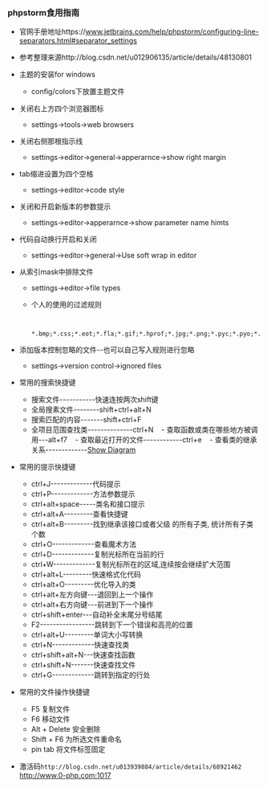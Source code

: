### phpstorm食用指南

  - 官网手册地址https://www.jetbrains.com/help/phpstorm/configuring-line-separators.html#separator_settings
  
  - 参考整理来源http://blog.csdn.net/u012906135/article/details/48130801

* 主题的安装for windows
   - config/colors下放置主题文件
* 关闭右上方四个浏览器图标
   - settings->tools->web browsers
* 关闭右侧那根指示线
   - settings->editor->general->apperarnce->show right margin
* tab缩进设置为四个空格
   - settings->editor->code style
* 关闭和开启新版本的参数提示
   - settings->editor->apperarnce->show parameter name himts
* 代码自动换行开启和关闭
   - settings->editor->general->Use soft wrap in editor
* 从索引mask中排除文件
   - settings->editor->file types
   - 个人的使用的过滤规则

     ```
     
      *.bmp;*.css;*.eot;*.fla;*.gif;*.hprof;*.jpg;*.png;*.pyc;*.pyo;*.rbc;*.swf;*.ttf;*.woff;*.zip;*2013;*2014;*~;.DS_Store;.git;.hg;.svn;CVS;RCS;SCCS;__pycache__;_svn;adtest;batch;bin;cache;css;csssprite;doc;docs;flash;font;fonts;gmap;icon;image;images;inc;js;log;logs;oa_login;openads;pear;player;qqMaps;rcs;scripts;style;test;tools;touch;upload;uploads;

     ```

* 添加版本控制忽略的文件--也可以自己写入规则进行忽略
    - settings->version control->ignored files

* 常用的搜索快捷键
    - 搜索文件-----------快速连按两次shift键
    - 全局搜素文件--------shift+ctrl+alt+N
    - 搜索匹配的内容-------shift+ctrl+F
    - 全项目范围查找类--------------ctrl+N
    - 查取函数或类在哪些地方被调用---alt+f7
    - 查取最近打开的文件------------ctrl+e
    - 查看类的继承关系-------------[Show Diagram](https://laravel-china.org/topics/3187/how-to-use-phpstorm-to-view-class-inheritance-relationships)
* 常用的提示快捷键
    - ctrl+J-------------代码提示
    - ctrl+P-------------方法参数提示
    - ctrl+alt+space-----类名和接口提示
    - ctrl+alt+A---------查看快捷键
    - ctrl+alt+B---------找到继承该接口或者父级 的所有子类, 统计所有子类个数
    - ctrl+O-------------查看魔术方法
    - ctrl+D-------------复制光标所在当前的行
    - ctrl+W-------------复制光标所在的区域,连续按会继续扩大范围
    - ctrl+alt+L---------快速格式化代码
    - ctrl+alt+O---------优化导入的类
    - ctrl+alt+左方向键---退回到上一个操作
    - ctrl+alt+右方向键---前进到下一个操作
    - ctrl+shift+enter---自动补全末尾分号结尾
    - F2-----------------跳转到下一个错误和高亮的位置
    - ctrl+alt+U---------单词大小写转换
    - ctrl+N-------------快速查找类
    - ctrl+shift+alt+N---快速查找函数
    - ctrl+shift+N-------快速查找文件
    - ctrl+G-------------跳转到指定的行处
* 常用的文件操作快捷键
    - F5 复制文件
    - F6 移动文件
    - Alt + Delete 安全删除
    - Shift + F6 为所选文件重命名
    - pin tab 将文件标签固定
    
* 激活码`http://blog.csdn.net/u013939884/article/details/68921462`
  http://www.0-php.com:1017
